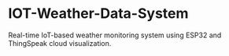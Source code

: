 # IOT-Weather-Data-System
Real-time IoT-based weather monitoring system using ESP32 and ThingSpeak cloud visualization.
